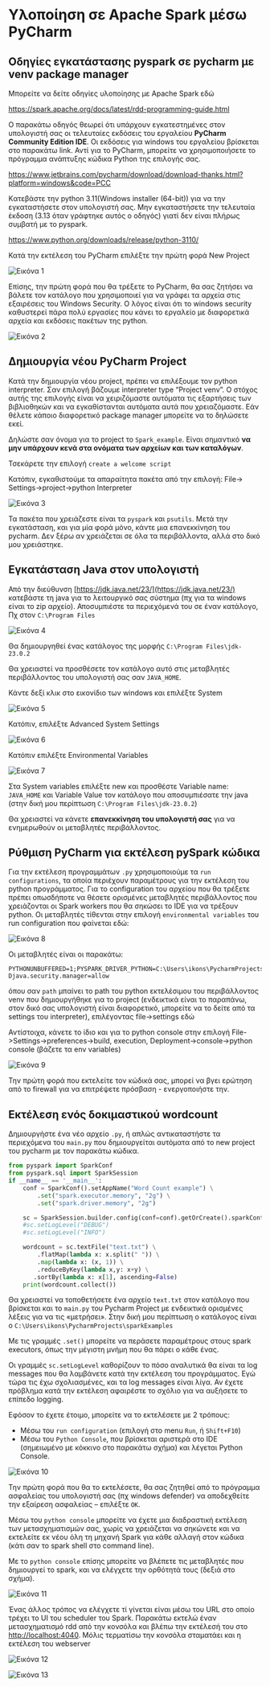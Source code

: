 # Υλοποίηση σε Apache Spark μέσω PyCharm



## Οδηγίες εγκατάστασης pyspark σε pycharm με venv package manager

Μπορείτε να δείτε οδηγίες υλοποίησης με Apache Spark εδώ

https://spark.apache.org/docs/latest/rdd-programming-guide.html

Ο παρακάτω οδηγός θεωρεί ότι υπάρχουν εγκατεστημένες στον υπολογιστή σας οι τελευταίες εκδόσεις του εργαλείου **PyCharm Community Edition IDE**. Οι εκδόσεις για windows του εργαλείου βρίσκεται στο παρακάτω link. Αντί για το PyCharm, μπορείτε να χρησιμοποιήσετε το πρόγραμμα ανάπτυξης κώδικα Python της επιλογής σας.


https://www.jetbrains.com/pycharm/download/download-thanks.html?platform=windows&code=PCC


Kατεβάστε την python 3.11(Windows installer (64-bit)) για να την εγκαταστήσετε στον υπολογιστή σας. Μην εγκαταστήσετε την τελευταία έκδοση (3.13 όταν γράφτηκε αυτός ο οδηγός) γιατί δεν είναι πλήρως συμβατή με το pyspark.

https://www.python.org/downloads/release/python-3110/


Κατά την εκτέλεση του PyCharm επιλέξτε την πρώτη φορά New Project

![Εικόνα 1](images/img1.png)


Επίσης, την πρώτη φορά που θα τρέξετε το PyCharm, θα σας ζητήσει να βάλετε τον κατάλογο που χρησιμοποιεί για να γράφει τα αρχεία στις εξαιρέσεις του Windows Security. Ο λόγος είναι ότι το windows security καθυστερεί πάρα πολύ εργασίες που κάνει το εργαλείο με διαφορετικά αρχεία και εκδόσεις πακέτων της python.

![Εικόνα 2](images/img2.png)


## Δημιουργία νέου PyCharm Project

Κατά την δημιουργία νέου project, πρέπει να επιλέξουμε τον python interpreter. Σαν επιλογή βάζουμε interpreter type “Project venv”. Ο στόχος αυτής της επιλογής είναι να χειριζόμαστε αυτόματα τις εξαρτήσεις των βιβλιοθηκών και να εγκαθίστανται αυτόματα αυτά που χρειαζόμαστε. Εάν θέλετε κάποιο διαφορετικό package manager μπορείτε να το δηλώσετε εκεί.

Δηλώστε σαν όνομα για το project το `Spark_example`. Είναι σημαντικό **να μην υπάρχουν κενά στα ονόματα των αρχείων και των καταλόγων**.

Τσεκάρετε την επιλογή `create a welcome script`

Κατόπιν, εγκαθιστούμε τα απαραίτητα πακέτα από την επιλογή: File-> Settings->project->python Interpreter

![Εικόνα 3](images/img3.png)

Τα πακέτα που χρειάζεστε είναι τα `pyspark` και `psutils`. Μετά την εγκατάσταση, και για μία φορά μόνο, κάντε μια επανεκκίνηση του pycharm. Δεν ξέρω αν χρειάζεται σε όλα τα περιβάλλοντα, αλλά στο δικό μου χρειάστηκε.

## Εγκατάσταση Java στον υπολογιστή

Από την διεύθυνση [https://jdk.java.net/23/](https://jdk.java.net/23/) κατεβάστε τη java για το λειτουργικό σας σύστημα (πχ για τα windows είναι το zip αρχείο). Αποσυμπιέστε τα περιεχόμενά του σε έναν κατάλογο, Πχ στον `C:\Program Files`

![Εικόνα 4](images/img4.png)

Θα δημιουργηθεί ένας κατάλογος της μορφής `C:\Program Files\jdk-23.0.2`

Θα χρειαστεί να προσθέσετε τον κατάλογο αυτό στις μεταβλητές περιβάλλοντος του υπολογιστή σας σαν `JAVA_HOME`.

Κάντε δεξί κλικ στο εικονίδιο των windows και επιλέξτε System

![Εικόνα 5](images/img5.png)

Κατόπιν, επιλέξτε Advanced System Settings

![Εικόνα 6](images/img6.png)


Κατόπιν επιλέξτε Environmental Variables

![Εικόνα 7](images/img7.png)

Στα System variables επιλέξτε new και προσθέστε Variable name: `JAVA_HOME` και Variable Value τον κατάλογο που αποσυμπιέσατε την java (στην δική μου περίπτωση `C:\Program Files\jdk-23.0.2`)

Θα χρειαστεί να κάνετε **επανεκκίνηση του υπολογιστή σας** για να ενημερωθούν οι μεταβλητές περιβάλλοντος.

## Ρύθμιση PyCharm για εκτέλεση pySpark κώδικα

Για την εκτέλεση προγραμμάτων `.py` χρησιμοποιούμε τα `run configurations`, τα οποία περιέχουν παραμέτρους για την εκτέλεση του python προγράμματος. Για το configuration του αρχείου που θα τρέξετε πρέπει οπωσδήποτε να θέσετε ορισμένες μεταβλητές περιβάλλοντος που χρειάζονται οι Spark workers που θα σηκώσει το IDE για να τρέξουν python. Οι μεταβλητές τίθενται στην επιλογή `environmental variables` του run configuration που φαίνεται εδώ:

![Εικόνα 8](images/img8.png)

Οι μεταβλητές είναι οι παρακάτω:

```
PYTHONUNBUFFERED=1;PYSPARK_DRIVER_PYTHON=C:\Users\ikons\PycharmProjects\Spark_example\.venv\Scripts\python.exe;PYSPARK_PYTHON=C:\Users\ikons\PycharmProjects\Spark_example\.venv\Scripts\python.exe;SPARK_SUBMIT_OPTS=-Djava.security.manager=allow
```
όπου σαν `path` μπαίνει το path του python εκτελέσιμου του περιβάλλοντος venv που δημιουργήθηκε για το project (ενδεικτικά είναι το παραπάνω, στον δικό σας υπολογιστή είναι διαφορετικό, μπορείτε να το δείτε από τα settings του interpreter), επιλέγοντας file->settings εδώ

Αντίστοιχα, κάνετε το ίδιο και για το python console στην επιλογή File->Settings->preferences->build, execution, Deployment->console->python console (βάζετε τα env variables)

![Εικόνα 9](images/img9.png)


Την πρώτη φορά που εκτελείτε τον κώδικά σας, μπορεί να βγει ερώτηση από το firewall για να επιτρέψετε πρόσβαση - ενεργοποιήστε την.

## Εκτέλεση ενός δοκιμαστικού wordcount

Δημιουργήστε ένα νέο αρχείο `.py`, ή απλώς αντικαταστήστε τα περιεχόμενα του `main.py` που δημιουργείται αυτόματα από το new project του pycharm με τον παρακάτω κώδικα.


```python
from pyspark import SparkConf
from pyspark.sql import SparkSession
if __name__ == '__main__':
    conf = SparkConf().setAppName("Word Count example") \
        .set("spark.executor.memory", "2g") \
        .set("spark.driver.memory", "2g")

    sc = SparkSession.builder.config(conf=conf).getOrCreate().sparkContext
    #sc.setLogLevel("DEBUG")
    #sc.setLogLevel("INFO")

    wordcount = sc.textFile("text.txt") \
        .flatMap(lambda x: x.split(" ")) \
        .map(lambda x: (x, 1)) \
        .reduceByKey(lambda x,y: x+y) \
       .sortBy(lambda x: x[1], ascending=False)
    print(wordcount.collect())
```

Θα χρειαστεί να τοποθετήσετε ένα αρχείο `text.txt` στον κατάλογο που βρίσκεται και το `main.py` του Pycharm Project με ενδεικτικά ορισμένες λέξεις για να τις «μετρήσει». Στην δική μου περίπτωση ο κατάλογος είναι ο `C:\Users\ikons\PycharmProjects\sparkExamples`

Με τις γραμμές `.set()` μπορείτε να περάσετε παραμέτρους στους spark executors, όπως την μέγιστη μνήμη που θα πάρει ο κάθε ένας.

Οι γραμμές `sc.setLogLevel` καθορίζουν το πόσο αναλυτικά θα είναι τα log messages που θα λαμβάνετε κατά την εκτέλεση του προγράμματος. Εγώ τώρα τις έχω σχολιασμένες, και τα log messages είναι λίγα. Αν έχετε πρόβλημα κατά την εκτέλεση αφαιρέστε το σχόλιο για να αυξήσετε το επίπεδο logging.

Εφόσον το έχετε έτοιμο, μπορείτε να το εκτελέσετε με 2 τρόπους:

- Μέσω του `run configuration` (επιλογή στο menu `Run`, ή `Shift+F10`)
- Μέσω του `Python Console`, που βρίσκεται αριστερά στο IDE (σημειωμένο με κόκκινο στο παρακάτω σχήμα) και λέγεται Python Console.

![Εικόνα 10](images/img10.png)


Την πρώτη φορά που θα το εκτελέσετε, θα σας ζητηθεί από το πρόγραμμα ασφαλείας του υπολογιστή σας (πχ windows defender) να αποδεχθείτε την εξαίρεση ασφαλείας – επιλέξτε `ΟΚ`.


Μέσω του `python console` μπορείτε να έχετε μια διαδραστική εκτέλεση των μετασχηματισμών σας, χωρίς να χρειάζεται να σηκώνετε και να εκτελείτε εκ νέου όλη τη μηχανή Spark για κάθε αλλαγή στον κώδικα (κάτι σαν το spark shell στο command line). 

Με το `python console` επίσης μπορείτε να βλέπετε τις μεταβλητές που δημιουργεί το spark, και να ελέγχετε την ορθότητά τους (δεξιά στο σχήμα).

![Εικόνα 11](images/img11.png)


Ένας άλλος τρόπος να ελέγχετε τί γίνεται είναι μέσω του URL  στο οποίο τρέχει το UI του scheduler του Spark. Παρακάτω εκτελώ έναν μετασχηματισμό rdd από την κονσόλα και βλέπω την εκτέλεσή του στο [http://localhost:4040](http://localhost:4040). Μόλις τερματίσω την κονσόλα σταματάει και η εκτέλεση του webserver

![Εικόνα 12](images/img12.png)

![Εικόνα 13](images/img13.png)
